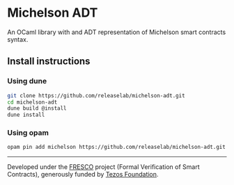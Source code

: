 # Michelson ADT

An OCaml library with and ADT representation of Michelson smart contracts syntax.

## Install instructions

### Using dune

```bash
git clone https://github.com/releaselab/michelson-adt.git
cd michelson-adt
dune build @install
dune install
```

### Using opam

```bash
opam pin add michelson https://github.com/releaselab/michelson-adt.git
```

---

Developed under the [FRESCO](https://release.di.ubi.pt/projects/fresco.html)
project (Formal Verification of Smart Contracts), generously funded by [Tezos
Foundation](https://tezos.foundation).
